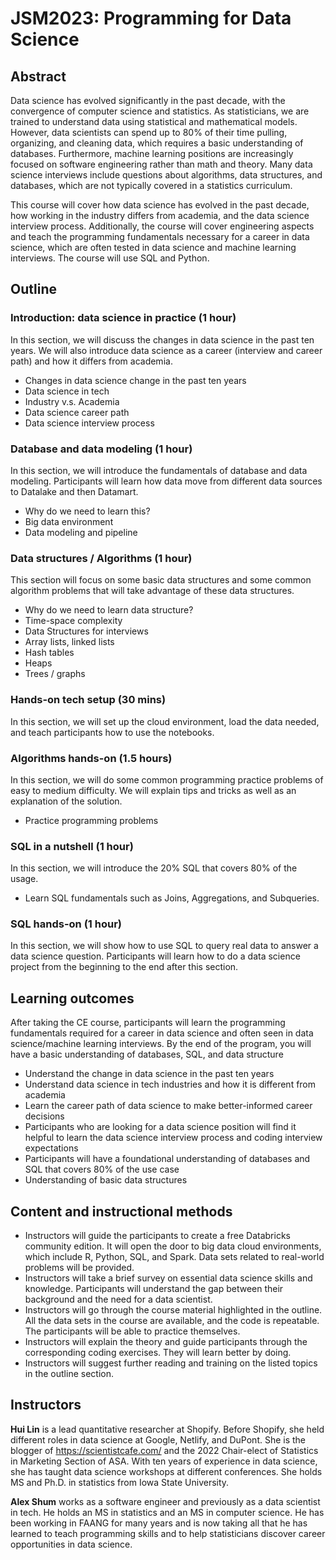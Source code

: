 # JSM2023: Programming for Data Science

## Abstract

Data science has evolved significantly in the past decade, with the convergence of computer science and statistics. As statisticians, we are trained to understand data using statistical and mathematical models. However, data scientists can spend up to 80% of their time pulling, organizing, and cleaning data, which requires a basic understanding of databases. Furthermore, machine learning positions are increasingly focused on software engineering rather than math and theory. Many data science interviews include questions about algorithms, data structures, and databases, which are not typically covered in a statistics curriculum.

This course will cover how data science has evolved in the past decade, how working in the industry differs from academia, and the data science interview process. Additionally, the course will cover engineering aspects and teach the programming fundamentals necessary for a career in data science, which are often tested in data science and machine learning interviews. The course will use SQL and Python.

## Outline

### Introduction: data science in practice (1 hour)

In this section, we will discuss the changes in data science in the past ten years. We will also introduce data science as a career (interview and career path) and how it differs from academia.
- Changes in data science change in the past ten years
- Data science in tech 
- Industry v.s. Academia
- Data science career path
- Data science interview process

### Database and data modeling (1 hour)

In this section, we will introduce the fundamentals of database and data modeling. Participants will learn how data move from different data sources to Datalake and then Datamart. 
- Why do we need to learn this?
- Big data environment
- Data modeling and pipeline

### Data structures / Algorithms (1 hour)

This section will focus on some basic data structures and some common algorithm problems that will take advantage of these data structures.
- Why do we need to learn data structure?
- Time-space complexity
- Data Structures for interviews
- Array lists, linked lists
- Hash tables
- Heaps
- Trees / graphs

### Hands-on tech setup (30 mins)

In this section, we will set up the cloud environment, load the data needed, and teach participants how to use the notebooks.

### Algorithms hands-on (1.5 hours)

In this section, we will do some common programming practice problems of easy to medium difficulty.  We will explain tips and tricks as well as an explanation of the solution.
- Practice programming problems

### SQL in a nutshell (1 hour)

In this section, we will introduce the 20% SQL that covers 80% of the usage.
- Learn SQL fundamentals such as Joins, Aggregations, and Subqueries. 

### SQL hands-on (1 hour)

In this section, we will show how to use SQL to query real data to answer a data science question. Participants will learn how to do a data science project from the beginning to the end after this section. 

## Learning outcomes
After taking the CE course, participants will learn the programming fundamentals required for a career in data science and often seen in data science/machine learning interviews. By the end of the program, you will have a basic understanding of databases, SQL, and data structure

- Understand the change in data science in the past ten years
- Understand data science in tech industries and how it is different from academia
- Learn the career path of data science to make better-informed career decisions
- Participants who are looking for a data science position will find it helpful to learn the data science interview process and coding interview expectations 
- Participants will have a foundational understanding of databases and SQL that covers 80% of the use case
- Understanding of basic data structures

## Content and instructional methods

- Instructors will guide the participants to create a free Databricks community edition. It will open the door to big data cloud environments, which include R, Python, SQL, and Spark. Data sets related to real-world problems will be provided.
- Instructors will take a brief survey on essential data science skills and knowledge. Participants will understand the gap between their background and the need for a data scientist.
- Instructors will go through the course material highlighted in the outline. All the data sets in the course are available, and the code is repeatable. The participants will be able to practice themselves.
- Instructors will explain the theory and guide participants through the corresponding coding exercises. They will learn better by doing.
- Instructors will suggest further reading and training on the listed topics in the outline section.

## Instructors

**Hui Lin** is a lead quantitative researcher at Shopify. Before Shopify, she held different roles in data science at Google, Netlify, and DuPont. She is the blogger of https://scientistcafe.com/ and the 2022 Chair-elect of Statistics in Marketing Section of ASA. With ten years of experience in data science, she has taught data science workshops at different conferences. She holds MS and Ph.D. in statistics from Iowa State University.

**Alex Shum** works as a software engineer and previously as a data scientist in tech. He holds an MS in statistics and an MS in computer science. He has been working in FAANG for many years and is now taking all that he has learned to teach programming skills and to help statisticians discover career opportunities in data science.

